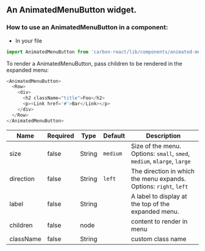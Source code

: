 ## An AnimatedMenuButton widget.

### How to use an AnimatedMenuButton in a component:

  -  In your file

```javascript
import AnimatedMenuButton from 'carbon-react/lib/components/animated-menu-button';
```

To render a AnimatedMenuButton, pass children to be rendered in the expanded menu:

```javascript
<AnimatedMenuButton>
  <Row>
    <div>
      <h2 className="title">Foo</h2>
      <p><Link href='#'>Bar</Link></p>
    </div>
  </Row>
</AnimatedMenuButton>
```
| Name          | Required    | Type           | Default       | Description   |
| ------------- |  ---------- |  ------------- | ------------- | ------------- |
| size          | false       | String         | `medium`      | Size of the menu. Options: `small`, `smed`, `medium`, `mlarge`, `large` |
| direction     | false       | String         | `left`        | The direction in which the menu expands. Options: `right`, `left` |
| label         | false       | String         |               | A label to display at the top of the expanded menu. |
| children      | false       | node           |               | content to render in menu |
| className     | false       | String         |               | custom class name |
